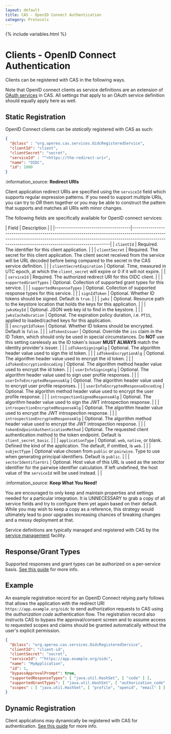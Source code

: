 ```yaml
---
layout: default
title: CAS - OpenID Connect Authentication
category: Protocols
---
```

{% include variables.html %}

# Clients - OpenID Connect Authentication

Clients can be registered with CAS in the following ways.

Note that OpenID connect clients as service definitions are an
extension of [OAuth services](OAuth-Authentication-Clients.html) in CAS. All settings
that apply to an OAuth service definition should equally apply here as well.

## Static Registration 

OpenID Connect clients can be *statically* registered with CAS as such:

```json
{
  "@class" : "org.apereo.cas.services.OidcRegisteredService",
  "clientId": "client",
  "clientSecret": "secret",
  "serviceId" : "^<https://the-redirect-uri>",
  "name": "OIDC",
  "id": 1000
}
```

<div class="alert alert-info">:information_source: <strong>Redirect URIs</strong><p>Client application redirect URIs are specified
using the <code>serviceId</code> field which supports regular expression patterns. If you need to support multiple URIs, you can
try to <i>OR</i> them together or you may be able to construct the pattern that supports and matches all URIs with minor changes.</p></div>

The following fields are specifically available for OpenID connect services:

| Field                               | Description                                                                                                                                                                                                                   |     |
|-------------------------------------|-------------------------------------------------------------------------------------------------------------------------------------------------------------------------------------------------------------------------------|
| `clientId`                          | Required. The identifier for this client application.                                                                                                                                                                         |     |
| `clientSecret`                      | Required. The secret for this client application. The client secret received from the service will be URL decoded before being compared to the secret in the CAS service definition.                                          |     |
| `clientSecretExpiration`            | Optional. Time, measured in UTC epoch, at which the `client_secret` will expire or 0 if it will not expire.                                                                                                                   |     |
| `serviceId`                         | Required. The authorized redirect URI for this OIDC client.                                                                                                                                                                   |     |
| `supportedGrantTypes`               | Optional. Collection of supported grant types for this service.                                                                                                                                                               |     |
| `supportedResponseTypes`            | Optional. Collection of supported response types for this service.                                                                                                                                                            |     |
| `signIdToken`                       | Optional. Whether ID tokens should be signed. Default is `true`.                                                                                                                                                              |     |
| `jwks`                              | Optional. Resource path to the keystore location that holds the keys for this application.                                                                                                                                    |     |
| `jwksKeyId`                         | Optional. JSON web key id to find in the keystore.                                                                                                                                                                            |     |
| `jwksCacheDuration`                 | Optional. The expiration policy duration, i.e. `PT1S`, applied to loaded/cached keys for this application.<br/>                                                                                                               ||
| `encryptIdToken`                    | Optional. Whether ID tokens should be encrypted. Default is `false`.                                                                                                                                                          |     |
| `idTokenIssuer`                     | Optional. Override the `iss` claim in the ID Token, which should only be used in special circumstances. Do **NOT** use this setting carelessly as the ID token's issuer **MUST ALWAYS** match the identity provider's issuer. |     |
| `idTokenSigningAlg`                 | Optional. The algorithm header value used to sign the id token.                                                                                                                                                               |     |
| `idTokenEncryptionAlg`              | Optional. The algorithm header value used to encrypt the id token.                                                                                                                                                            |     |
| `idTokenEncryptionEncoding`         | Optional. The algorithm method header value used to encrypt the id token.                                                                                                                                                     |     |
| `userInfoSigningAlg`                | Optional. The algorithm header value used to sign user profile responses.                                                                                                                                                     |     |
| `userInfoEncryptedResponseAlg`      | Optional. The algorithm header value used to encrypt user profile responses.                                                                                                                                                  |     |
| `userInfoEncryptedResponseEncoding` | Optional. The algorithm method header value used to encrypt the user profile response.                                                                                                                                        |     |
| `introspectionSignedResponseAlg`    | Optional. The algorithm header value used to sign the JWT introspection response.                                                                                                                                             |     |
| `introspectionEncryptedResponseAlg` | Optional. The algorithm header value used to encrypt the JWT introspection response.                                                                                                                                          |     |
| `introspectionEncryptedResponseAlg` | Optional. The algorithm method header value used to encrypt the JWT introspection response.                                                                                                                                   |     |
| `tokenEndpointAuthenticationMethod` | Optional. The requested client authentication method to the token endpoint. Default is `client_secret_basic`.                                                                                                                 |     |
| `applicationType`                   | Optional. `web`, `native`, or blank. Defined the kind of the application. The default, if omitted, is `web`.                                                                                                                  |     |
| `subjectType`                       | Optional value chosen from `public` or `pairwise`. Type to use when generating principal identifiers. Default is `public`.                                                                                                    |     |
| `sectorIdentifierUri`               | Optional. Host value of this URL is used as the sector identifier for the pairwise identifier calculation. If left undefined, the host value of the `serviceId` will be used instead.                                         |     |

<div class="alert alert-info">:information_source: <strong>Keep What You Need!</strong><p>You are encouraged to 
only keep and maintain properties and settings needed for a particular integration. It is UNNECESSARY to grab a copy of all service fields and try to 
configure them yet again based on their default. While you may wish to keep a copy as a reference, this strategy would ultimately lead to poor 
upgrades increasing chances of breaking changes and a messy deployment at that.</p></div>

Service definitions are typically managed and registered with CAS by the [service management](../services/Service-Management.html) facility.
          
## Response/Grant Types
 
Supported responses and grant types can be authorized on a per-service basis.
[See this guide](OAuth-Authentication-Clients-ResponsesGrants.html) for more info.

## Example

An example registration record for an OpenID Connect relying party follows that allows the application with the redirect URI `https://app.example.org/oidc`
to send authorization requests to CAS using the *authorization code* authentication flow. The registration record also instructs CAS to bypass the 
approval/consent screen and to assume access to requested scopes and claims should be granted automatically without the user's explicit permission.

```json
{
  "@class": "org.apereo.cas.services.OidcRegisteredService",
  "clientId": "client-id",
  "clientSecret": "secret",
  "serviceId": "^https://app.example.org/oidc",
  "name": "MyApplication",
  "id": 1,
  "bypassApprovalPrompt": true,
  "supportedResponseTypes": [ "java.util.HashSet", [ "code" ] ],
  "supportedGrantTypes": [ "java.util.HashSet", [ "authorization_code" ] ],
  "scopes" : [ "java.util.HashSet", [ "profile", "openid", "email" ] ]
}
```

## Dynamic Registration

Client applications may dynamically be registered with CAS
for authentication. [See this guide](OIDC-Authentication-Dynamic-Registration.html) for more info.
